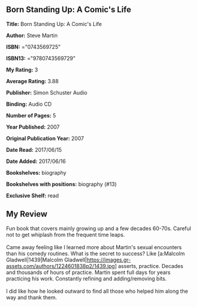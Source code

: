 ## Born Standing Up: A Comic's Life

**Title:** Born Standing Up: A Comic's Life

**Author:** Steve Martin

**ISBN:** ="0743569725"

**ISBN13:** ="9780743569729"

**My Rating:** 3

**Average Rating:** 3.88

**Publisher:** Simon  Schuster Audio

**Binding:** Audio CD

**Number of Pages:** 5

**Year Published:** 2007

**Original Publication Year:** 2007

**Date Read:** 2017/06/15

**Date Added:** 2017/06/16

**Bookshelves:** biography

**Bookshelves with positions:** biography (#13)

**Exclusive Shelf:** read


## My Review

Fun book that covers mainly growing up and a few decades 60-70s. Careful not to get whiplash from the frequent time leaps.<br/><br/>Came away feeling like I learned more about Martin's sexual encounters than his comedy routines. What is the secret to success? Like [a:Malcolm Gladwell|1439|Malcolm Gladwell|https://images.gr-assets.com/authors/1224601838p2/1439.jpg] asserts, practice. Decades and thousands of hours of practice. Martin spent full days for years practicing his work. Constantly refining and adding/removing bits.<br/><br/>I did like how he looked outward to find all those who helped him along the way and thank them.

